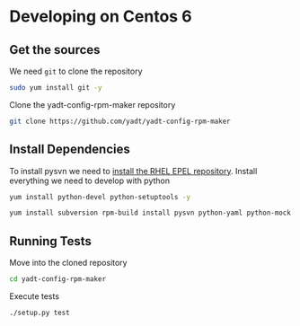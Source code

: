 # Developing on Centos 6

## Get the sources

We need `git` to clone the repository
```bash
sudo yum install git -y
```

Clone the yadt-config-rpm-maker repository
```bash
git clone https://github.com/yadt/yadt-config-rpm-maker
```

## Install Dependencies

To install pysvn we need to [install the RHEL EPEL repository](http://www.rackspace.com/knowledge_center/article/installing-rhel-epel-repo-on-centos-5x-or-6x).
Install everything we need to develop with python

```bash
yum install python-devel python-setuptools -y
```

```bash
yum install subversion rpm-build install pysvn python-yaml python-mock -y
```

## Running Tests

Move into the cloned repository
```bash
cd yadt-config-rpm-maker
```

Execute tests
```bash
./setup.py test
```
